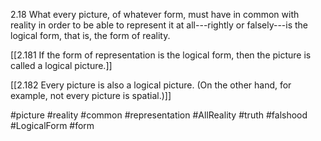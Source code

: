 2.18 What every picture, of whatever form, must have in common with reality in order to be able to represent it at all---rightly or falsely---is the logical form, that is, the form of reality.

[[2.181 If the form of representation is the logical form, then the picture is called a logical picture.]]

[[2.182 Every picture is also a logical picture. (On the other hand, for example, not every picture is spatial.)]]

#picture #reality #common #representation #AllReality #truth #falshood #LogicalForm #form